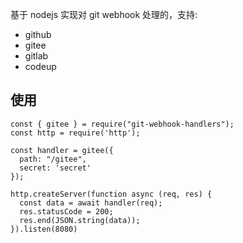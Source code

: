 基于 nodejs 实现对 git webhook 处理的，支持:

- github
- gitee
- gitlab
- codeup

## 使用

```
const { gitee } = require("git-webhook-handlers");
const http = require('http');

const handler = gitee({
  path: "/gitee",
  secret: 'secret'
});

http.createServer(function async (req, res) {
  const data = await handler(req);
  res.statusCode = 200;
  res.end(JSON.string(data));
}).listen(8080)

```
